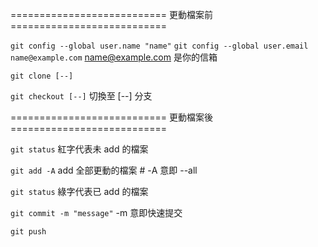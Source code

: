 =========================== 更動檔案前 ===========================

`git config --global user.name "name"`
`git config --global user.email name@example.com`     <tab> name@example.com 是你的信箱

`git clone [--]`

`git checkout [--]`                                   <tab> 切換至 [--] 分支

=========================== 更動檔案後 ===========================

`git status`                                          <tab> 紅字代表未 add 的檔案

`git add -A`                                          <tab> add 全部更動的檔案         # -A 意即 --all

`git status`                                          <tab> 綠字代表已 add 的檔案

`git commit -m "message"`                             <tab> -m 意即快速提交

`git push`

